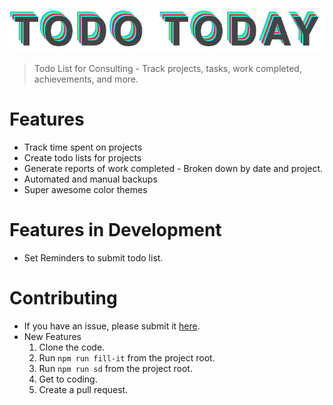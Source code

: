 ![alt text](./readme/logo.png "Logo")

> Todo List for Consulting - Track projects, tasks, work completed, achievements, and more.

# Features

- Track time spent on projects
- Create todo lists for projects
- Generate reports of work completed - Broken down by date and project.
- Automated and manual backups
- Super awesome color themes

# Features in Development

- Set Reminders to submit todo list. 

# Contributing

- If you have an issue, please submit it [here](https://github.com/TravisBumgarner/todotoday/issues).
- New Features
  1. Clone the code.
  2. Run `npm run fill-it` from the project root.
  3. Run `npm run sd` from the project root.
  4. Get to coding.
  5. Create a pull request.
